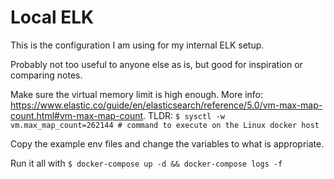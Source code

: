 # Local ELK

This is the configuration I am using for my internal ELK setup.

Probably not too useful to anyone else as is, but good for inspiration or comparing notes.

Make sure the virtual memory limit is high enough. More info:
https://www.elastic.co/guide/en/elasticsearch/reference/5.0/vm-max-map-count.html#vm-max-map-count.
TLDR: `$ sysctl -w vm.max_map_count=262144 # command to execute
on the Linux docker host`

Copy the example env files and change the variables to what is appropriate.

Run it all with `$ docker-compose up -d && docker-compose logs -f`
